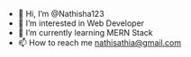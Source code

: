 - 👋 Hi, I’m @Nathisha123
- 👀 I’m interested in Web Developer
- 🌱 I’m currently learning MERN Stack
- 📫 How to reach me nathisathia@gmail.com

<!---
Nathisha123/Nathisha123 is a ✨ special ✨ repository because its `README.md` (this file) appears on your GitHub profile.
You can click the Preview link to take a look at your changes.
--->
